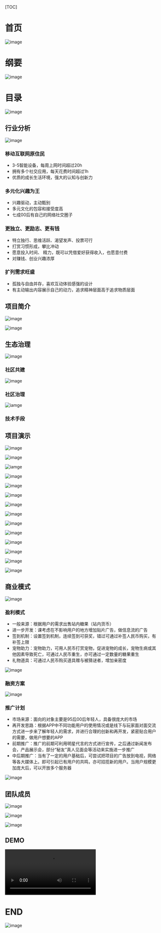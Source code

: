 [TOC]

# 首页

![image](https://github.com/zzy0302/Secret/blob/master/img/SECRET1.jpg)

# 纲要

![image](https://github.com/zzy0302/Secret/blob/master/img/QQ%E5%9B%BE%E7%89%8720181125121758.jpg)

# 目录

![image](https://github.com/zzy0302/Secret/blob/master/img/QQ%E5%9B%BE%E7%89%8720181125121848.jpg)

## 行业分析

![image](https://github.com/zzy0302/Secret/blob/master/img/QQ%E5%9B%BE%E7%89%8720181125121851.jpg)

### 移动互联网原住民

* 3-5智能设备，每周上网时间超过20h
* 拥有多个社交应用，每天花费时间超过1h
* 优质的成长生活环境，强大的认知与创新⼒

### 多元化兴趣为王

* 兴趣驱动，主动甄别
* 多元文化的包容和接受度高
* 七成00后有自己的网络社交圈子

### 更独立、更励志、更有钱

* 特立独行、思维活跃、渴望发声、投票可行
* 打赏习惯形成，攀比冲动
* 愿意投⼊时间、 精⼒，既可以凭借爱好获得收⼊，也愿意付费
* 对赚钱、创业兴趣浓厚

### 扩列需求旺盛

* 孤独与自由并存，喜欢互动体验感强的设计
* 有主动输出内容展示自己的动力，追求精神层面高于追求物质层面

## 项目简介

![image](https://github.com/zzy0302/Secret/blob/master/img/QQ%E5%9B%BE%E7%89%8720181125121856.jpg)

![image](https://github.com/zzy0302/Secret/blob/master/img/QQ%E5%9B%BE%E7%89%8720181125121858.jpg)

## 生态治理

![image](https://github.com/zzy0302/Secret/blob/master/img/QQ%E5%9B%BE%E7%89%8720181125121900.jpg)

### 社区共建

![image](https://github.com/zzy0302/Secret/blob/master/img/QQ%E5%9B%BE%E7%89%8720181125121901.jpg)

### 社区治理

![iamge](https://github.com/zzy0302/Secret/blob/master/img/QQ%E5%9B%BE%E7%89%8720181125121903.jpg)

### 技术手段



## 项目演示

![image](https://github.com/zzy0302/Secret/blob/master/img/QQ%E5%9B%BE%E7%89%8720181125121908.jpg)

![image](https://github.com/zzy0302/Secret/blob/master/img/QQ%E5%9B%BE%E7%89%8720181125121910.jpg)

![iamge](https://github.com/zzy0302/Secret/blob/master/img/QQ%E5%9B%BE%E7%89%8720181125121912.jpg)

![image](https://github.com/zzy0302/Secret/blob/master/img/QQ%E5%9B%BE%E7%89%8720181125121915.jpg)

![image](https://github.com/zzy0302/Secret/blob/master/img/QQ%E5%9B%BE%E7%89%8720181125121917.jpg)

![image](https://github.com/zzy0302/Secret/blob/master/img/QQ%E5%9B%BE%E7%89%8720181125121919.jpg)

![image](https://github.com/zzy0302/Secret/blob/master/img/QQ%E5%9B%BE%E7%89%8720181125121921.jpg)

![image](https://github.com/zzy0302/Secret/blob/master/img/QQ%E5%9B%BE%E7%89%8720181125121923.jpg)

![image](https://github.com/zzy0302/Secret/blob/master/img/QQ%E5%9B%BE%E7%89%8720181125121926.jpg)

![image](https://github.com/zzy0302/Secret/blob/master/img/QQ%E5%9B%BE%E7%89%8720181125121928.jpg)

![image](https://github.com/zzy0302/Secret/blob/master/img/QQ%E5%9B%BE%E7%89%8720181125121930.jpg)

![image](https://github.com/zzy0302/Secret/blob/master/img/QQ%E5%9B%BE%E7%89%8720181125121933.jpg)

![image](https://github.com/zzy0302/Secret/blob/master/img/QQ%E5%9B%BE%E7%89%8720181125121935.jpg)

![image](https://github.com/zzy0302/Secret/blob/master/img/QQ%E5%9B%BE%E7%89%8720181125121937.jpg)

## 商业模式

![image](https://github.com/zzy0302/Secret/blob/master/img/QQ%E5%9B%BE%E7%89%8720181125121939.jpg)

### 盈利模式

* 一般来源：根据用户的需求出售站内糖果（站内货币）
* 进一步开发：课考虑在不影响用户的地方增加贴片广告，做信息流的广告
* 签到机制：设置签到机制，连续签到可获奖，错过可通过补签人民币购买，有补签上限
* 宠物助力：宠物助力，可用人民币打赏宠物，促进宠物的成长，宠物生病或其他因素导致死亡，可通过人民币重生，亦可通过一定数量的糖果重生
* 礼物道具：可通过人民币购买道具赠与被猜谜者，增加亲密度

![image](https://github.com/zzy0302/Secret/blob/master/img/QQ%E5%9B%BE%E7%89%8720181125121941.jpg)

### 融资方案

![image](https://github.com/zzy0302/Secret/blob/master/img/QQ%E5%9B%BE%E7%89%8720181125121944.jpg)

### 推广计划

* 市场来源：面向的对象主要是95后00后年轻人，具备很庞大的市场
* 再开发思路：根据APP中不同功能用户的使用情况或是线下与玩家面对面交流方式进一步来了解年轻人的需求，并进行合理的创新和再开发，紧密贴合用户的需要，做用户想要的APP
* 前期推广：推广的前期可利用明星代言的方式进行宣传，之后通过新闻发布会，产品展示会，部分“秘友”真人见面会等活动来实施进一步推广
* 中后期推广：当有了一定的用户基础后，可尝试把项目的广告放到电视，网络等各大媒体上。即可引起已有用户的共鸣，亦可招揽新的用户。当用户规模更加庞大后，可以开放多个服务器

![image](https://github.com/zzy0302/Secret/blob/master/img/QQ%E5%9B%BE%E7%89%8720181125121945.jpg)

## 团队成员

![image](https://github.com/zzy0302/Secret/blob/master/img/QQ%E5%9B%BE%E7%89%8720181125140142.jpg)

![image](https://github.com/zzy0302/Secret/blob/master/img/QQ%E5%9B%BE%E7%89%8720181125140201.jpg)

![image](https://github.com/zzy0302/Secret/blob/master/img/QQ%E5%9B%BE%E7%89%8720181125140208.jpg)

## DEMO

<video src="https://github.com/zzy0302/Secret/blob/master/%E5%AA%92%E4%BD%931.mp4"></video>

# END

![image](https://github.com/zzy0302/Secret/blob/master/img/QQ%E5%9B%BE%E7%89%8720181125121631.jpg)



